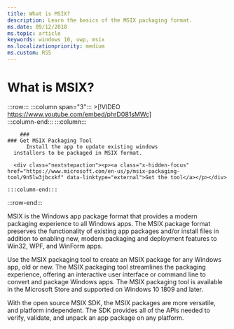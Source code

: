 ```yaml
---
title: What is MSIX?
description: Learn the basics of the MSIX packaging format.
ms.date: 09/12/2018
ms.topic: article
keywords: windows 10, uwp, msix
ms.localizationpriority: medium
ms.custom: RS5
---
```


# What is MSIX?


 :::row:::
    :::column span="3":::
        >[!VIDEO https://www.youtube.com/embed/phrD081sMWc]      
    :::column-end:::
:::column:::

        ###     
	### Get MSIX Packaging Tool
          Install the app to update existing windows 
	  installers to be packaged in MSIX format.

      <div class="nextstepaction"><p><a class="x-hidden-focus" href="https://www.microsoft.com/en-us/p/msix-packaging-tool/9n5lw3jbcxkf" data-linktype="external">Get the tool</a></p></div>
      
    :::column-end:::
:::row-end:::

MSIX is the Windows app package format that provides a modern packaging experience to all Windows apps. The MSIX package format preserves the functionality of existing app packages and/or install files in addition to enabling new, modern packaging and deployment features to Win32, WPF, and WinForm apps.

Use the MSIX packaging tool to create an MSIX package for any Windows app, old or new. The MSIX packaging tool streamlines the packaging experience, offering an interactive user interface or command line to convert and package Windows apps. The MSIX packaging tool is available in the Microsoft Store and supported on Windows 10 1809 and later.

With the open source MSIX SDK, the MSIX packages are more versatile, and platform independent. The SDK provides all of the APIs needed to verify, validate, and unpack an app package on any platform. 



